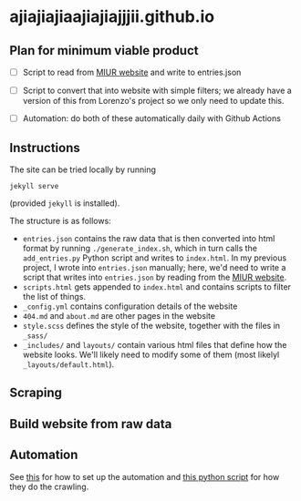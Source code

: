 # ajiajiajiaajiajiajjjii.github.io

## Plan for minimum viable product
- [ ] Script to read from [MIUR website](https://bandi.miur.it/) and write to entries.json
- [ ]  Script to convert that into website with simple filters; we already have a version of this from Lorenzo's project so we only need to  update this.
- [ ]  Automation: do both of these automatically daily with Github Actions


## Instructions

The site can be tried locally by running 

```
jekyll serve
```

(provided `jekyll` is installed). 

The structure is as follows: 

- `entries.json` contains the raw data that is then converted into html format by running `./generate_index.sh`, which in turn calls the `add_entries.py` Python script and writes to `index.html`. In my previous project, I wrote into `entries.json` manually; here, we'd need to write a script that writes into `entries.json` by reading from the [MIUR website](https://bandi.miur.it/).
- `scripts.html` gets appended to `index.html` and contains scripts to filter the list of things.
- `_config.yml` contains configuration details of the website
- `404.md` and `about.md` are other pages in the website
- `style.scss` defines the style of the website, together with the files in `_sass/`
- `_includes/` and `layouts/` contain various html files that define how the website looks. We'll likely need to modify some of them (most likelyl `_layouts/default.html`).

## Scraping



## Build website from raw data




## Automation

See [this](https://github.com/simulation-based-inference/simulation-based-inference.github.io/blob/main/.github/workflows/pull_paper.yml) for how to set up the automation and [this python script](https://github.com/simulation-based-inference/simulation-based-inference.github.io/blob/main/main.py) for how they do the crawling.
